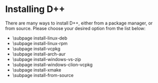 # Installing D++

There are many ways to install D++, either from a package manager, or from source. Please choose your desired option from the list below:

* \subpage install-linux-deb
* \subpage install-linux-rpm
* \subpage install-vcpkg
* \subpage install-arch-aur
* \subpage install-windows-vs-zip
* \subpage install-windows-clion-vcpkg
* \subpage install-xmake
* \subpage install-from-source
